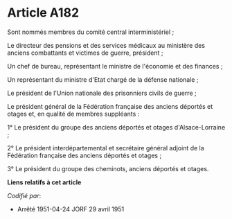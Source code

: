 # Article A182

Sont nommés membres du comité central interministériel ;

Le directeur des pensions et des services médicaux au ministère des anciens combattants et victimes de guerre, président ;

Un chef de bureau, représentant le ministre de l'économie et des finances ;

Un représentant du ministre d'Etat chargé de la défense nationale ;

Le président de l'Union nationale des prisonniers civils de guerre ;

Le président général de la Fédération française des anciens déportés et otages et, en qualité de membres suppléants :

1° Le président du groupe des anciens déportés et otages d'Alsace-Lorraine ;

2° Le président interdépartemental et secrétaire général adjoint de la Fédération française des anciens déportés et otages ;

3° Le président du groupe des cheminots, anciens déportés et otages.

**Liens relatifs à cet article**

_Codifié par_:

  - Arrêté 1951-04-24 JORF 29 avril 1951
